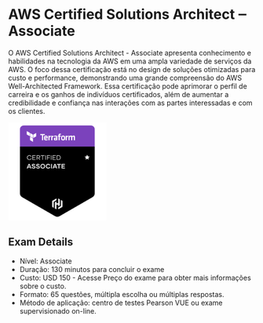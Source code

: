 # AWS Certified Solutions Architect ‒ Associate
O AWS Certified Solutions Architect - Associate apresenta conhecimento e habilidades na tecnologia da AWS em uma ampla variedade de serviços da AWS. O foco dessa certificação está no design de soluções otimizadas para custo e performance, demonstrando uma grande compreensão do AWS Well-Architected Framework. Essa certificação pode aprimorar o perfil de carreira e os ganhos de indivíduos certificados, além de aumentar a credibilidade e confiança nas interações com as partes interessadas e com os clientes.

<img src="https://github.com/Terraform-Tutorials/learn-terraform-associate-exam/blob/main/terraform-objectives/images/terra10.png" width="200" height="200"/>

## Exam Details
- Nível: Associate
- Duração: 130 minutos para concluir o exame
- Custo: USD 150 - Acesse Preço do exame para obter mais informações sobre o custo.
- Formato: 65 questões, múltipla escolha ou múltiplas respostas.
- Método de aplicação: centro de testes Pearson VUE ou exame supervisionado on-line.